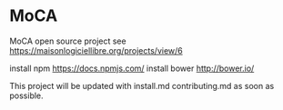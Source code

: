# MoCA
MoCA open source project
see https://maisonlogiciellibre.org/projects/view/6

install npm https://docs.npmjs.com/
install bower http://bower.io/

This project will be updated with
install.md
contributing.md
as soon as possible.


